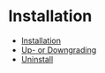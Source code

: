 # Installation
- [Installation](./installation/installation.md)
- [Up- or Downgrading](./installation/up-or-downgrading.md)
- [Uninstall](./installation/uninstall.md)

